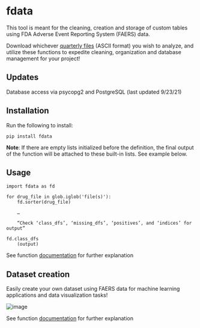 # fdata

This tool is meant for the cleaning, creation and storage of custom tables using FDA Adverse Event Reporting System (FAERS) data.

Download whichever [quarterly files](https://fis.fda.gov/extensions/FPD-QDE-FAERS/FPD-QDE-FAERS.html) (ASCII format) you wish to analyze, and utilize these functions to expedite cleaning, organization and database management for your project!

## **Updates**

Database access via psycopg2 and PostgreSQL (last updated 9/23/21)

## **Installation**

Run the following to install:
```
pip install fdata
```
**Note**: If there are empty lists initialized before the definition, the final output of the function will be attached to these built-in lists. See example below.


## **Usage**
```
import fdata as fd

for drug_file in glob.iglob('file(s)'):
	fd.sorter(drug_file)

	…

	“Check ‘class_dfs’, ‘missing_dfs’, ‘positives’, and ‘indices’ for output”

fd.class_dfs
    (output)
```

See function [documentation](https://github.com/G-Sprouts/FDA_sae/blob/sprout/docs.ipynb) for further explanation

## Dataset creation

Easily create your own dataset using FAERS data for machine learning applications and data visualization tasks! 

![image](https://user-images.githubusercontent.com/66538374/129272912-d6f5af3b-c50d-4c41-84ae-69104c14de6b.png)


See function [documentation](https://github.com/G-Sprouts/FDA_sae/blob/sprout/docs.ipynb) for further explanation
